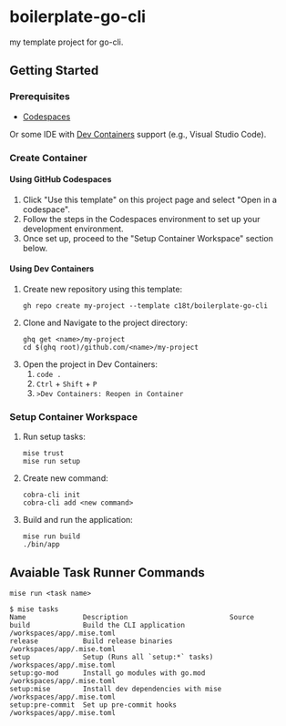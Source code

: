 # boilerplate-go-cli

my template project for go-cli.

## Getting Started

### Prerequisites

- [Codespaces](https://github.co.jp/features/codespaces)

Or some IDE with [Dev Containers](https://code.visualstudio.com/docs/devcontainers/containers)
support (e.g., Visual Studio Code).

### Create Container

#### Using GitHub Codespaces

1. Click "Use this template" on this project page and select "Open in a codespace".
2. Follow the steps in the Codespaces environment to set up your development environment.
3. Once set up, proceed to the "Setup Container Workspace" section below.

#### Using Dev Containers

1. Create new repository using this template:
   ```shell
   gh repo create my-project --template c18t/boilerplate-go-cli
   ```
2. Clone and Navigate to the project directory:
   ```shell
   ghq get <name>/my-project
   cd $(ghq root)/github.com/<name>/my-project
   ```
3. Open the project in Dev Containers:
   1. `code .`
   1. `Ctrl` + `Shift` + `P`
   1. `>Dev Containers: Reopen in Container`

### Setup Container Workspace

1. Run setup tasks:
   ```shell
   mise trust
   mise run setup
   ```
2. Create new command:
   ```shell
   cobra-cli init
   cobra-cli add <new command>
   ```
3. Build and run the application:
   ```shell
   mise run build
   ./bin/app
   ```

## Avaiable Task Runner Commands

`mise run <task name>`

```console
$ mise tasks
Name              Description                         Source
build             Build the CLI application           /workspaces/app/.mise.toml
release           Build release binaries              /workspaces/app/.mise.toml
setup             Setup (Runs all `setup:*` tasks)    /workspaces/app/.mise.toml
setup:go-mod      Install go modules with go.mod      /workspaces/app/.mise.toml
setup:mise        Install dev dependencies with mise  /workspaces/app/.mise.toml
setup:pre-commit  Set up pre-commit hooks             /workspaces/app/.mise.toml
```
